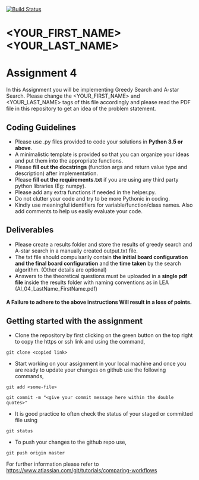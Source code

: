 [![Build Status](https://travis-ci.com/hbrs-ai/assignment-04.svg?branch=master)](https://travis-ci.com/hbrs-ai/assignment-04)
# <YOUR_FIRST_NAME><YOUR_LAST_NAME>

# Assignment 4
In this Assignment you will be implementing Greedy Search and A-star Search.
Please change the <YOUR_FIRST_NAME> and <YOUR_LAST_NAME> tags of this file accordingly and please read the PDF file in this repository to get an idea of the problem statement.

## Coding Guidelines
* Please use .py files provided to code your solutions in **Python 3.5 or above**.
* A minimalistic template is provided so that you can organize your ideas and put them into the appropriate functions.
* Please **fill out the docstrings** (function args and return value type and description) after implementation.
* Please **fill out the requirements.txt** if you are using any third party python libraries (Eg: numpy).
* Please add any extra functions if needed in the helper.py.
* Do not clutter your code and try to be more Pythonic in coding.
* Kindly use meaningful identifiers for variable/function/class names. Also add comments to help us easily evaluate your code.

## Deliverables
* Please create a results folder and store the results of greedy search and A-star search in a manually created output.txt file.
* The txt file should compulsarily contain **the initial board configuration and the final board configuration** and the **time taken** by the search algorithm. (Other details are optional)
* Answers to the theoretical questions must be uploaded in a **single pdf file** inside the results folder with naming conventions as in LEA (AI_04_LastName_FirstName.pdf)



#### A Failure to adhere to the above instructions Will result in a loss of points.

## Getting started with the assignment
* Clone the repository by first clicking on the green button on the top right to copy the https or ssh link and using the command,
```
git clone <copied link>
```
* Start working on your assignment in your local machine and once you are ready to update your changes on github use the following commands,
```
git add <some-file>
```
```
git commit -m "<give your commit message here within the double quotes>"
```
* It is good practice to often check the status of your staged or committed file using
```
git status
```
* To push your changes to the github repo use,
```
git push origin master
```

For further information please refer to https://www.atlassian.com/git/tutorials/comparing-workflows
